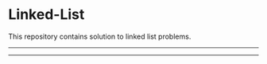 # Linked-List
This repository contains solution to linked list problems.
*************************
*******************************************************************************************************************
